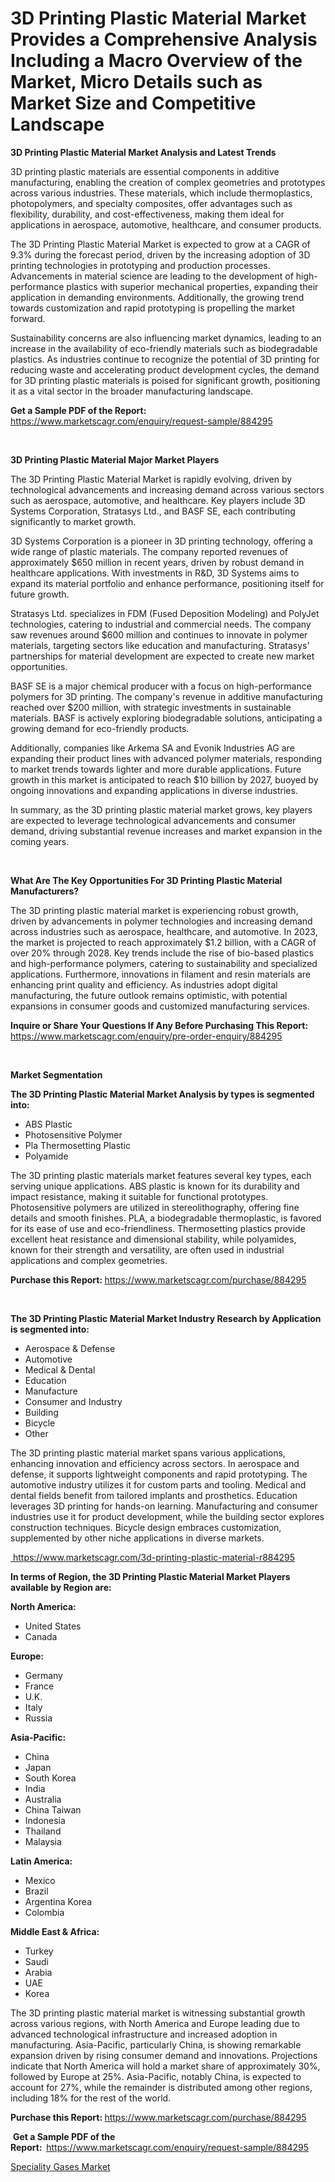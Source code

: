 <p><h1>3D Printing Plastic Material Market Provides a Comprehensive Analysis Including a Macro Overview of the Market, Micro Details such as Market Size and Competitive Landscape</h1></p><p><strong>3D Printing Plastic Material Market Analysis and Latest Trends</strong></p>
<p><p>3D printing plastic materials are essential components in additive manufacturing, enabling the creation of complex geometries and prototypes across various industries. These materials, which include thermoplastics, photopolymers, and specialty composites, offer advantages such as flexibility, durability, and cost-effectiveness, making them ideal for applications in aerospace, automotive, healthcare, and consumer products. </p><p>The 3D Printing Plastic Material Market is expected to grow at a CAGR of 9.3% during the forecast period, driven by the increasing adoption of 3D printing technologies in prototyping and production processes. Advancements in material science are leading to the development of high-performance plastics with superior mechanical properties, expanding their application in demanding environments. Additionally, the growing trend towards customization and rapid prototyping is propelling the market forward. </p><p>Sustainability concerns are also influencing market dynamics, leading to an increase in the availability of eco-friendly materials such as biodegradable plastics. As industries continue to recognize the potential of 3D printing for reducing waste and accelerating product development cycles, the demand for 3D printing plastic materials is poised for significant growth, positioning it as a vital sector in the broader manufacturing landscape.</p></p>
<p><strong>Get a Sample PDF of the Report:&nbsp;</strong> <a href="https://www.marketscagr.com/enquiry/request-sample/884295?utm_campaign=2998&utm_medium=2&utm_source=Github&utm_content=ia&utm_term=31032025&utm_id=3d-printing-plastic-material">https://www.marketscagr.com/enquiry/request-sample/884295</a></p>
<p>&nbsp;</p>
<p><strong>3D Printing Plastic Material Major Market Players</strong></p>
<p><p>The 3D Printing Plastic Material Market is rapidly evolving, driven by technological advancements and increasing demand across various sectors such as aerospace, automotive, and healthcare. Key players include 3D Systems Corporation, Stratasys Ltd., and BASF SE, each contributing significantly to market growth.</p><p>3D Systems Corporation is a pioneer in 3D printing technology, offering a wide range of plastic materials. The company reported revenues of approximately $650 million in recent years, driven by robust demand in healthcare applications. With investments in R&D, 3D Systems aims to expand its material portfolio and enhance performance, positioning itself for future growth.</p><p>Stratasys Ltd. specializes in FDM (Fused Deposition Modeling) and PolyJet technologies, catering to industrial and commercial needs. The company saw revenues around $600 million and continues to innovate in polymer materials, targeting sectors like education and manufacturing. Stratasys' partnerships for material development are expected to create new market opportunities.</p><p>BASF SE is a major chemical producer with a focus on high-performance polymers for 3D printing. The company's revenue in additive manufacturing reached over $200 million, with strategic investments in sustainable materials. BASF is actively exploring biodegradable solutions, anticipating a growing demand for eco-friendly products.</p><p>Additionally, companies like Arkema SA and Evonik Industries AG are expanding their product lines with advanced polymer materials, responding to market trends towards lighter and more durable applications. Future growth in this market is anticipated to reach $10 billion by 2027, buoyed by ongoing innovations and expanding applications in diverse industries. </p><p>In summary, as the 3D printing plastic material market grows, key players are expected to leverage technological advancements and consumer demand, driving substantial revenue increases and market expansion in the coming years.</p></p>
<p>&nbsp;</p>
<p><strong>What Are The Key Opportunities For 3D Printing Plastic Material Manufacturers?</strong></p>
<p><p>The 3D printing plastic material market is experiencing robust growth, driven by advancements in polymer technologies and increasing demand across industries such as aerospace, healthcare, and automotive. In 2023, the market is projected to reach approximately $1.2 billion, with a CAGR of over 20% through 2028. Key trends include the rise of bio-based plastics and high-performance polymers, catering to sustainability and specialized applications. Furthermore, innovations in filament and resin materials are enhancing print quality and efficiency. As industries adopt digital manufacturing, the future outlook remains optimistic, with potential expansions in consumer goods and customized manufacturing services.</p></p>
<p><strong>Inquire or Share Your Questions If Any Before Purchasing This Report:</strong> <a href="https://www.marketscagr.com/enquiry/pre-order-enquiry/884295?utm_campaign=2998&utm_medium=2&utm_source=Github&utm_content=ia&utm_term=31032025&utm_id=3d-printing-plastic-material">https://www.marketscagr.com/enquiry/pre-order-enquiry/884295</a></p>
<p>&nbsp;</p>
<p><strong>Market Segmentation</strong></p>
<p><strong>The 3D Printing Plastic Material Market Analysis by types is segmented into:</strong></p>
<p><ul><li>ABS Plastic</li><li>Photosensitive Polymer</li><li>Pla Thermosetting Plastic</li><li>Polyamide</li></ul></p>
<p><p>The 3D printing plastic materials market features several key types, each serving unique applications. ABS plastic is known for its durability and impact resistance, making it suitable for functional prototypes. Photosensitive polymers are utilized in stereolithography, offering fine details and smooth finishes. PLA, a biodegradable thermoplastic, is favored for its ease of use and eco-friendliness. Thermosetting plastics provide excellent heat resistance and dimensional stability, while polyamides, known for their strength and versatility, are often used in industrial applications and complex geometries.</p></p>
<p><strong>Purchase this Report:&nbsp;</strong><a href="https://www.marketscagr.com/purchase/884295?utm_campaign=2998&utm_medium=2&utm_source=Github&utm_content=ia&utm_term=31032025&utm_id=3d-printing-plastic-material">https://www.marketscagr.com/purchase/884295</a></p>
<p>&nbsp;</p>
<p><strong>The 3D Printing Plastic Material Market Industry Research by Application is segmented into:</strong></p>
<p><ul><li>Aerospace & Defense</li><li>Automotive</li><li>Medical & Dental</li><li>Education</li><li>Manufacture</li><li>Consumer and Industry</li><li>Building</li><li>Bicycle</li><li>Other</li></ul></p>
<p><p>The 3D printing plastic material market spans various applications, enhancing innovation and efficiency across sectors. In aerospace and defense, it supports lightweight components and rapid prototyping. The automotive industry utilizes it for custom parts and tooling. Medical and dental fields benefit from tailored implants and prosthetics. Education leverages 3D printing for hands-on learning. Manufacturing and consumer industries use it for product development, while the building sector explores construction techniques. Bicycle design embraces customization, supplemented by other niche applications in diverse markets.</p></p>
<p><a href="https://www.marketscagr.com/3d-printing-plastic-material-r884295?utm_campaign=2998&utm_medium=2&utm_source=Github&utm_content=ia&utm_term=31032025&utm_id=3d-printing-plastic-material">&nbsp;https://www.marketscagr.com/3d-printing-plastic-material-r884295</a></p>
<p><strong>In terms of Region, the 3D Printing Plastic Material Market Players available by Region are:</strong></p>
<p>
    <p> <strong> North America: </strong>
        <ul>
            <li>United States</li>
            <li>Canada</li>
        </ul>
        </p> 
    <p> <strong> Europe: </strong>
        <ul>
            <li>Germany</li>
            <li>France</li>
            <li>U.K.</li>
            <li>Italy</li>
            <li>Russia</li>
        </ul>
        </p> 
    <p> <strong> Asia-Pacific: </strong>
        <ul>
            <li>China</li>
            <li>Japan</li>
            <li>South Korea</li>
            <li>India</li>
            <li>Australia</li>
            <li>China Taiwan</li>
            <li>Indonesia</li>
            <li>Thailand</li>
            <li>Malaysia</li>
        </ul>
        </p> 
    <p> <strong> Latin America: </strong>
        <ul>
            <li>Mexico</li>
            <li>Brazil</li>
            <li>Argentina Korea</li>
            <li>Colombia</li>
        </ul>
        </p> 
    <p> <strong> Middle East & Africa: </strong>
        <ul>
            <li>Turkey</li>
            <li>Saudi</li>
            <li>Arabia</li>
            <li>UAE</li>
            <li>Korea</li>
        </ul>
    </p>
    </p>
<p><p>The 3D printing plastic material market is witnessing substantial growth across various regions, with North America and Europe leading due to advanced technological infrastructure and increased adoption in manufacturing. Asia-Pacific, particularly China, is showing remarkable expansion driven by rising consumer demand and innovations. Projections indicate that North America will hold a market share of approximately 30%, followed by Europe at 25%. Asia-Pacific, notably China, is expected to account for 27%, while the remainder is distributed among other regions, including 18% for the rest of the world.</p></p>
<p><strong>Purchase this Report: </strong><a href="https://www.marketscagr.com/purchase/884295?utm_campaign=2998&utm_medium=2&utm_source=Github&utm_content=ia&utm_term=31032025&utm_id=3d-printing-plastic-material">https://www.marketscagr.com/purchase/884295</a></p>
<p>&nbsp;<strong>Get a Sample PDF of the Report:&nbsp;&nbsp;</strong><a href="https://www.marketscagr.com/enquiry/request-sample/884295?utm_campaign=2998&utm_medium=2&utm_source=Github&utm_content=ia&utm_term=31032025&utm_id=3d-printing-plastic-material">https://www.marketscagr.com/enquiry/request-sample/884295</a></p>
<p><strong></strong></p>
<p><p><a href="https://github.com/kaqiewan/Market-Research-Report-List-1/blob/main/speciality-gases-market.md?utm_campaign=2998&utm_medium=2&utm_source=Github&utm_content=ia&utm_term=31032025&utm_id=3d-printing-plastic-material">Speciality Gases Market</a></p></p>